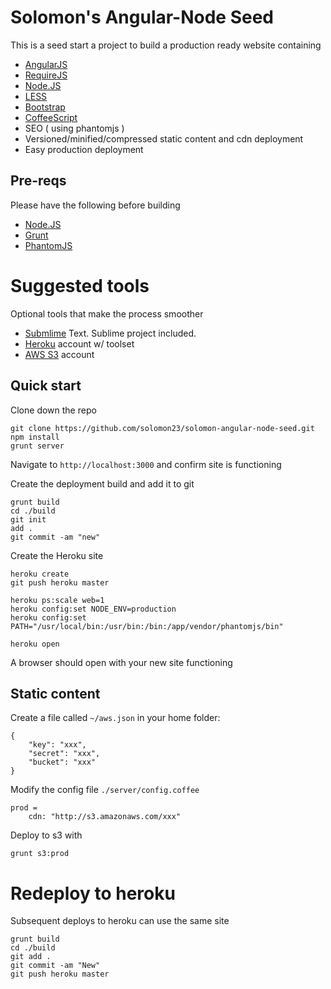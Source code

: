Solomon's Angular-Node Seed
=========================

This is a seed start a project to build a production ready website containing

+ [AngularJS](http://angularjs.org/)
+ [RequireJS](http://requirejs.org/)
+ [Node.JS](http://nodejs.org/)
+ [LESS](http://lesscss.org/)
+ [Bootstrap](http://getbootstrap.com/)
+ [CoffeeScript](http://coffeescript.org/)
+ SEO ( using phantomjs )
+ Versioned/minified/compressed static content and cdn deployment
+ Easy production deployment

## Pre-reqs

Please have the following before building

+ [Node.JS](http://nodejs.org/)
+ [Grunt](http://gruntjs.com/)
+ [PhantomJS](http://phantomjs.org/)

# Suggested tools

Optional tools that make the process smoother

+ [Submlime](http://www.sublimetext.com/) Text.  Sublime project included.
+ [Heroku](https://www.heroku.com/) account w/ toolset
+ [AWS S3](http://aws.amazon.com/) account

## Quick start

Clone down the repo

````
git clone https://github.com/solomon23/solomon-angular-node-seed.git
npm install
grunt server
````

Navigate to `http://localhost:3000` and confirm site is functioning

Create the deployment build and add it to git

````
grunt build
cd ./build
git init
add .
git commit -am "new"
````

Create the Heroku site

````
heroku create
git push heroku master

heroku ps:scale web=1
heroku config:set NODE_ENV=production
heroku config:set PATH="/usr/local/bin:/usr/bin:/bin:/app/vendor/phantomjs/bin"

heroku open
````

A browser should open with your new site functioning

## Static content

Create a file called `~/aws.json` in your home folder:

````
{
    "key": "xxx",
    "secret": "xxx",
    "bucket": "xxx"
}
````

Modify the config file `./server/config.coffee`

````
prod = 
    cdn: "http://s3.amazonaws.com/xxx"
````    
  
Deploy to s3 with

`
grunt s3:prod
`

# Redeploy to heroku

Subsequent deploys to heroku can use the same site

````
grunt build
cd ./build
git add .
git commit -am "New"
git push heroku master
````
